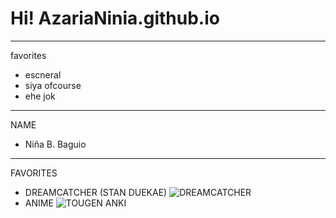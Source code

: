 # Hi! AzariaNinia.github.io
---
favorites
- escneral
- siya ofcourse
- ehe jok
---
NAME
- Niña B. Baguio
---
FAVORITES
- DREAMCATCHER
(STAN DUEKAE)
![DREAMCATCHER](https://cdn.filestackcontent.com/1nV4v2wRRqgAtx8gTW6C/convert?cache=true&crop=0%2C173%2C1500%2C750&crop_first=true&quality=90&w=1920)
- ANIME
![TOUGEN ANKI](https://pbs.twimg.com/media/E6H2eUvVcAUs0p8?format=jpg&name=large)
